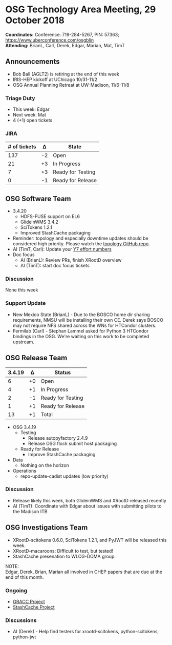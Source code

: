 # OSG Technology Area Meeting, 29 October 2018

**Coordinates:** Conference: 719-284-5267, PIN: 57363; <https://www.uberconference.com/osgblin>  
**Attending:** BrianL, Carl, Derek, Edgar, Marian, Mat, TimT


## Announcements

-   Bob Ball (AGLT2) is retiring at the end of this week
-   IRIS-HEP kickoff at UChicago 10/31-11/2
-   OSG Annual Planning Retreat at UW-Madison, 11/6-11/8


### Triage Duty

-   This week: Edgar
-   Next week: Mat
-   4 (+1) open tickets


### JIRA

| # of tickets | &Delta; | State             |
|------------ |------- |----------------- |
| 137          | -2      | Open              |
| 21           | +3      | In Progress       |
| 7            | +3      | Ready for Testing |
| 0            | -1      | Ready for Release |


## OSG Software Team

-   3.4.20  
    -   HDFS-FUSE support on EL6
    -   GlideinWMS 3.4.2
    -   SciTokens 1.2.1
    -   Improved StashCache packaging
-   Reminder: topology and especially downtime updates should be considered high priority. Please watch the [topology GitHub repo](https://github.com/opensciencegrid/topology).
-   AI (TimT, Carl): Update your [Y7 effort numbers](https://docs.google.com/spreadsheets/d/1Rm7Mw6dQqxtQF_xsfj8N4ySYGoBGjEE6TuIZFWOp-5k/edit?usp=sharing)
-   Doc focus  
    -   AI (BrianL): Review PRs, finish XRootD overview
    -   AI (TimT): start doc focus tickets


### Discussion

None this week  


### Support Update

-   New Mexico State (BrianL) - Due to the BOSCO home dir sharing requirements, NMSU will be installing their own CE. Derek says BOSCO may not require NFS shared across the WNs for HTCondor clusters.
-   Fermilab (Carl) - Stephan Lammel asked for Python 3 HTCondor bindings in the OSG. We're waiting on this work to be completed upstream.


## OSG Release Team

| 3.4.19 | &Delta; | Status            |
|------ |------- |----------------- |
| 6      | +0      | Open              |
| 4      | +1      | In Progress       |
| 2      | -1      | Ready for Testing |
| 1      | +1      | Ready for Release |
| 13     | +1      | Total             |

-   OSG 3.4.19  
    -   Testing  
        -   Release autopyfactory 2.4.9
        -   Release OSG flock submit host packaging
    -   Ready for Release  
        -   Improve StashCache packaging
-   Data  
    -   Nothing on the horizon
-   Operations  
    -   repo-update-cadist updates (low priority)


### Discussion

-   Release likely this week, both GlideinWMS and XRootD released recently
-   AI (TimT): Coordinate with Edgar about issues with submitting pilots to the Madison ITB


## OSG Investigations Team


-   XRootD-scitokens 0.6.0, SciTokens 1.2.1, and PyJWT will be released this week.
-   XRootD-macaroons: Difficult to test, but tested!
-   StashCache presenation to WLCG-DOMA group.

NOTE:  
Edgar, Derek, Brian, Marian all involved in CHEP papers that are due at the end of this month.  


### Ongoing

-   [GRACC Project](https://opensciencegrid.atlassian.net/projects/GRACC)
-   [StashCache Project](http://opensciencegrid.org/docs/data/stashcache/overview/)


### Discussions

-   AI (Derek) - Help find testers for xrootd-scitokens, python-scitokens, python-jwt
